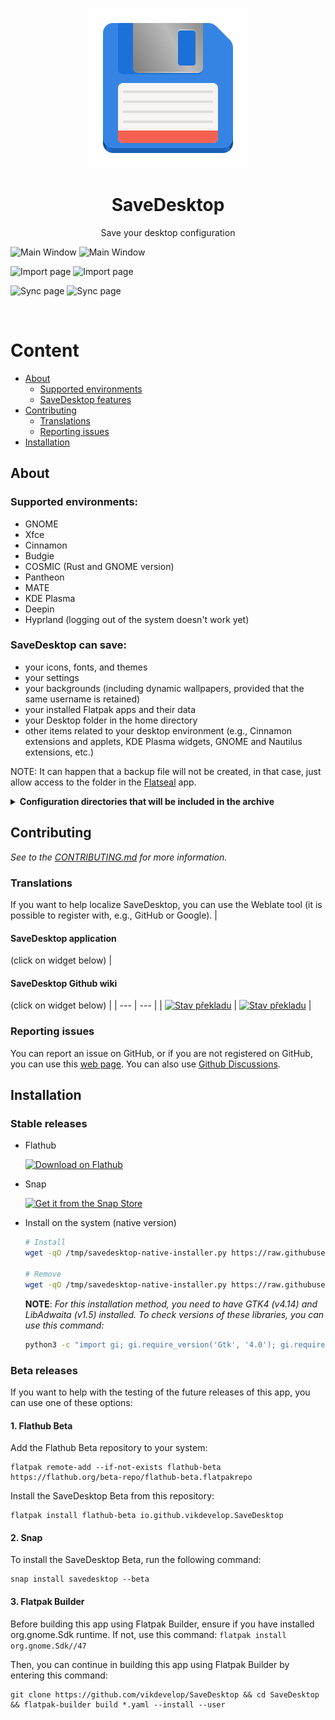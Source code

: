 
<p align="center">
  <img src="/flatpak/icons/io.github.vikdevelop.SaveDesktop.svg">
  <h1 align="center">SaveDesktop</h1>
  <p align="center">Save your desktop configuration</p>
</p>

![Main Window](https://raw.githubusercontent.com/vikdevelop/SaveDesktop/main/flatpak/screenshots/save_page_dark.png#gh-dark-mode-only)
![Main Window](https://raw.githubusercontent.com/vikdevelop/SaveDesktop/main/flatpak/screenshots/save_page.png#gh-light-mode-only)

![Import page](https://raw.githubusercontent.com/vikdevelop/SaveDesktop/main/flatpak/screenshots/import_page_dark.png#gh-dark-mode-only)
![Import page](https://raw.githubusercontent.com/vikdevelop/SaveDesktop/main/flatpak/screenshots/import_page.png#gh-light-mode-only)

![Sync page](https://raw.githubusercontent.com/vikdevelop/SaveDesktop/main/flatpak/screenshots/sync_page_dark.png#gh-dark-mode-only)
![Sync page](https://raw.githubusercontent.com/vikdevelop/SaveDesktop/main/flatpak/screenshots/sync_page.png#gh-light-mode-only)

<br>

# Content
- [About](https://github.com/vikdevelop/SaveDesktop?tab=readme-ov-file#about)
    - [Supported environments](https://github.com/vikdevelop/SaveDesktop?tab=readme-ov-file#supported-environments)
    - [SaveDesktop features](https://github.com/vikdevelop/SaveDesktop?tab=readme-ov-file#savedesktop-can-save)
- [Contributing](https://github.com/vikdevelop/SaveDesktop?tab=readme-ov-file#contributing)
  - [Translations](https://github.com/vikdevelop/SaveDesktop?tab=readme-ov-file#translations)
  - [Reporting issues](https://github.com/vikdevelop/SaveDesktop?tab=readme-ov-file#reporting-issues)
- [Installation](https://github.com/vikdevelop/SaveDesktop?tab=readme-ov-file#installation)

## About
### Supported environments:
- GNOME
- Xfce
- Cinnamon
- Budgie
- COSMIC (Rust and GNOME version)
- Pantheon
- MATE
- KDE Plasma
- Deepin
- Hyprland (logging out of the system doesn't work yet)

### SaveDesktop can save:
- your icons, fonts, and themes
- your settings
- your backgrounds (including dynamic wallpapers, provided that the same username is retained)
- your installed Flatpak apps and their data
- your Desktop folder in the home directory
- other items related to your desktop environment (e.g., Cinnamon extensions and applets, KDE Plasma widgets, GNOME and Nautilus extensions, etc.)

NOTE: It can happen that a backup file will not be created, in that case, just allow access to the folder in the [Flatseal](https://flathub.org/apps/com.github.tchx84.Flatseal) app.

<details>
  <summary><b>Configuration directories that will be included in the archive</b></summary>
  
  - **General directories**
  ```
  - ~/.config/dconf
  - ~/.local/share/backgrounds 
  - ~/.themes
  - ~/.icons
  - ~/.local/share/icons
  - ~/.local/share/fonts
  - ~/.fonts
  - ~/.config/gtk-4.0 
  - ~/.config/gtk-3.0
  - ~/.var/app
  - /var/lib/flatpak/app
  ```
  - **GNOME**
  ```
   - ~/.local/share/gnome-background-properties
   - ~/.local/share/gnome-shell
   - ~/.local/share/nautilus-python
   - ~/.local/share/nautilus
   - ~/.local/share/gnome-control-center
  ```
  - **Pantheon**
  ```
  - ~/.config/plank 
  - ~/.config/marlin 
  ```
  - **Cinnamon**
  ```
  - ~/.config/nemo
  - ~/.local/share/cinnamon
  - ~/.cinnamon
  ```
  - **Budgie**
  ```
  - ~/.config/budgie-desktop
  - ~/.config/bugie-extras
  - ~/.config/nemo
  ```
  - **Cosmic (Old)**
  ```
  - ~/.config/pop-shell
  - ~/.local/share/gnome-shell
  ```
  - **Cosmic (New)**
  ```
  - ~/.config/cosmic
  - ~/.local/state/cosmic
  ```
  - **Xfce**
  ```
  - ~/.config/xfce4
  - ~/.config/Thunar
  - ~/.xfce4
  ```
  - **MATE**
  ```
  - ~/.config/caja
  ```
  - **KDE Plasma**
  ```
  - ~/.config/[k]* (all directories and files beginning with k)
  - ~/.config/gtkrc
  - ~/.config/dolphinrc
  - ~/.config/gwenviewrc
  - ~/.config/plasmashellrc
  - ~/.config/spectaclerc
  - ~/.config/plasmarc
  - ~/.config/plasma-org.kde.plasma.desktop-appletsrc
  - ~/.local/share/konsole
  - ~/.local/share/dolphin
  - ~/.local/share/sddm
  - ~/.local/share/wallpapers
  - ~/.local/share/plasma-systemmonitor
  - ~/.local/share/plasma
  - ~/.local/share/aurorae
  - ~/.local/share/kscreen
  - ~/.local/share/color-schemes
  ```
  - **Deepin**
  ```
  - ~/.config/deepin
  - ~/.local/share/deepin
  ```
  - **Hyprland**
  ```
  - ~/.config/hypr
  ```
  
</details>

## Contributing
*See to the [CONTRIBUTING.md](https://github.com/vikdevelop/SaveDesktop/blob/main/CONTRIBUTING.md) for more information.*

### Translations
If you want to help localize SaveDesktop, you can use the Weblate tool (it is possible to register with, e.g., GitHub or Google).
| <h4>SaveDesktop application</h4> (click on widget below) | <h4>SaveDesktop Github wiki</h4> (click on widget below) |
| --- | --- |
| <a href="https://hosted.weblate.org/projects/vikdevelop/savedesktop/"><img src="https://hosted.weblate.org/widget/vikdevelop/savedesktop/287x66-grey.png" alt="Stav překladu" /></a> | <a href="https://hosted.weblate.org/projects/vikdevelop/savedesktop-github-wiki/"><img src="https://hosted.weblate.org/widget/vikdevelop/savedesktop-github-wiki/287x66-grey.png" alt="Stav překladu" title="For the language to be added to the Github Wiki, it should have translated at least seven of the 12 strings." /></a> |

### Reporting issues
You can report an issue on GitHub, or if you are not registered on GitHub, you can use this [web page](https://vikdevelop.github.io/SaveDesktop/open-issue/). You can also use [Github Discussions](https://github.com/vikdevelop/SaveDesktop/discussions).

## Installation
### Stable releases
- Flathub
  
  <a href='https://beta.flathub.org/apps/io.github.vikdevelop.SaveDesktop'><img width='240' alt='Download on Flathub' src='https://flathub.org/api/badge?locale=en'/></a>

- Snap

  <a href="https://snapcraft.io/savedesktop"><img alt="Get it from the Snap Store" src="https://snapcraft.io/static/images/badges/en/snap-store-black.svg" width='240' />
  </a>

- Install on the system (native version)
  
  ```bash
  # Install
  wget -qO /tmp/savedesktop-native-installer.py https://raw.githubusercontent.com/vikdevelop/SaveDesktop/main/native/native_installer.py && python3 /tmp/savedesktop-native-installer.py --install

  # Remove
  wget -qO /tmp/savedesktop-native-installer.py https://raw.githubusercontent.com/vikdevelop/SaveDesktop/main/native/native_installer.py && python3 /tmp/savedesktop-native-installer.py --remove
  ```
  **NOTE**: *For this installation method, you need to have GTK4 (v4.14) and LibAdwaita (v1.5) installed. To check versions of these libraries, you can use this command:*
  ```bash
  python3 -c "import gi; gi.require_version('Gtk', '4.0'); gi.require_version('Adw', '1');from gi.repository import Gtk, Adw; print(f'GTK version: {Gtk.MAJOR_VERSION}.{Gtk.MINOR_VERSION}'); print(f'LibAdwaita version: {Adw.MAJOR_VERSION}.{Adw.MINOR_VERSION}')"
  ```

### Beta releases
If you want to help with the testing of the future releases of this app, you can use one of these options:

#### 1. Flathub Beta
Add the Flathub Beta repository to your system:
```
flatpak remote-add --if-not-exists flathub-beta https://flathub.org/beta-repo/flathub-beta.flatpakrepo
```
Install the SaveDesktop Beta from this repository:

```
flatpak install flathub-beta io.github.vikdevelop.SaveDesktop
```
#### 2. Snap
To install the SaveDesktop Beta, run the following command:
```
snap install savedesktop --beta
```
#### 3. Flatpak Builder
Before building this app using Flatpak Builder, ensure if you have installed org.gnome.Sdk runtime. If not, use this command: `flatpak install org.gnome.Sdk//47`

Then, you can continue in building this app using Flatpak Builder by entering this command:

```
git clone https://github.com/vikdevelop/SaveDesktop && cd SaveDesktop && flatpak-builder build *.yaml --install --user
```
